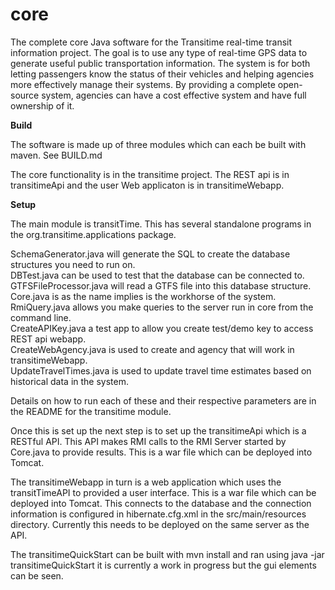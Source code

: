 core
====

The complete core Java software for the Transitime real-time transit information project. The goal is to use any type of real-time GPS data to generate useful public transportation information. The system is for both letting passengers know the status of their vehicles and helping agencies more effectively manage their systems. By providing a complete open-source system, agencies can have a cost effective system and have full ownership of it.

<b>Build</b>

The software is made up of three modules which can each be built with maven. See BUILD.md

The core functionality is in the transitime project. The REST api is in transitimeApi and the user Web applicaton is in transitimeWebapp.

<b>Setup</b>

The main module is transitTime. This has several standalone programs in the org.transitime.applications package.

SchemaGenerator.java will generate the SQL to create the database structures you need to run on.<br/>
DBTest.java can be used to test that the database can be connected to.<br/>
GTFSFileProcessor.java will read a GTFS file into this database structure.<br/>
Core.java is as the name implies is the workhorse of the system. <br/>
RmiQuery.java allows you make queries to the server run in core from the command line.<br/>
CreateAPIKey.java a test app to allow you create test/demo key to access REST api webapp.<br/>
CreateWebAgency.java is used to create and agency that will work in transitimeWebapp.<br/>
UpdateTravelTimes.java is used to update travel time estimates based on historical data in the system.<br/>

Details on how to run each of these and their respective parameters are in the README for the transitime module.

Once this is set up the next step is to set up the transitimeApi which is a RESTful API. This API makes RMI calls to the RMI Server started by Core.java to provide results. This is a war file which can be deployed into Tomcat.  

The transitimeWebapp in turn is a web application which uses the transitTimeAPI to provided a user interface. This is a war file which can be deployed into Tomcat. This connects to the database and the connection information is configured in hibernate.cfg.xml in the src/main/resources directory. Currently this needs to be deployed on the same server as the API.

The transitimeQuickStart can be built with mvn install and ran using java -jar transitimeQuickStart it is currently a work in progress but the gui elements can be seen.

